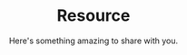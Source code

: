 <h1 align="center">Resource</h1>

<p align="center">Here's something amazing to share with you.</p>
